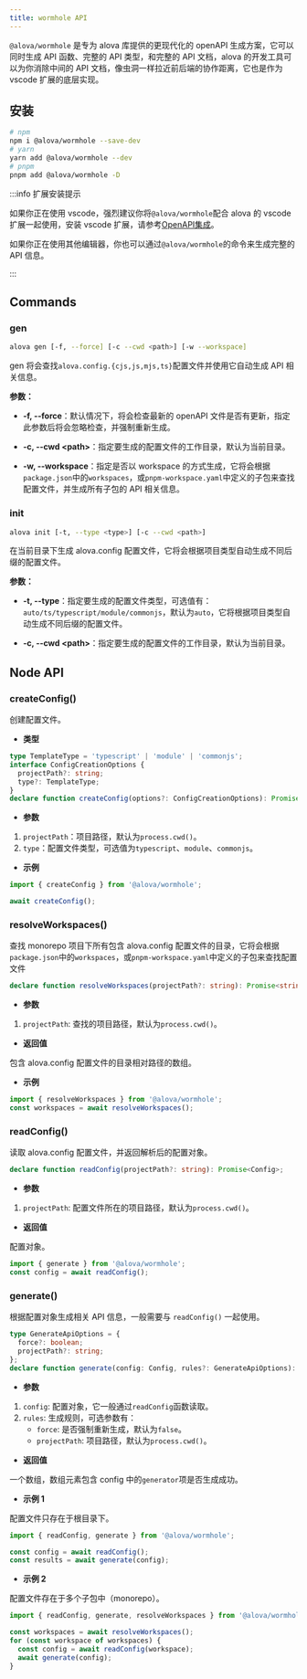 ```yaml
---
title: wormhole API
---
```


`@alova/wormhole` 是专为 alova 库提供的更现代化的 openAPI 生成方案，它可以同时生成 API 函数、完整的 API 类型，和完整的 API 文档，alova 的开发工具可以为你消除中间的 API 文档，像虫洞一样拉近前后端的协作距离，它也是作为 vscode 扩展的底层实现。

## 安装

```bash
# npm
npm i @alova/wormhole --save-dev
# yarn
yarn add @alova/wormhole --dev
# pnpm
pnpm add @alova/wormhole -D
```

:::info 扩展安装提示

如果你正在使用 vscode，强烈建议你将`@alova/wormhole`配合 alova 的 vscode 扩展一起使用，安装 vscode 扩展，请参考[OpenAPI集成](/tutorial/getting-started/openapi-integration)。

如果你正在使用其他编辑器，你也可以通过`@alova/wormhole`的命令来生成完整的 API 信息。

:::

## Commands

### gen

```bash
alova gen [-f, --force] [-c --cwd <path>] [-w --workspace]
```

gen 将会查找`alova.config.{cjs,js,mjs,ts}`配置文件并使用它自动生成 API 相关信息。

**参数：**

- **-f, --force**：默认情况下，将会检查最新的 openAPI 文件是否有更新，指定此参数后将会忽略检查，并强制重新生成。

- **-c, --cwd \<path\>**：指定要生成的配置文件的工作目录，默认为当前目录。

- **-w, --workspace**：指定是否以 workspace 的方式生成，它将会根据`package.json`中的`workspaces`，或`pnpm-workspace.yaml`中定义的子包来查找配置文件，并生成所有子包的 API 相关信息。

### init

```bash
alova init [-t, --type <type>] [-c --cwd <path>]
```

在当前目录下生成 alova.config 配置文件，它将会根据项目类型自动生成不同后缀的配置文件。

**参数：**

- **-t, --type**：指定要生成的配置文件类型，可选值有：`auto/ts/typescript/module/commonjs`，默认为`auto`，它将根据项目类型自动生成不同后缀的配置文件。

- **-c, --cwd \<path\>**：指定要生成的配置文件的工作目录，默认为当前目录。

## Node API

### createConfig()

创建配置文件。

- **类型**

```ts
type TemplateType = 'typescript' | 'module' | 'commonjs';
interface ConfigCreationOptions {
  projectPath?: string;
  type?: TemplateType;
}
declare function createConfig(options?: ConfigCreationOptions): Promise<void>;
```

- **参数**

1. `projectPath`：项目路径，默认为`process.cwd()`。
2. `type`：配置文件类型，可选值为`typescript`、`module`、`commonjs`。

- **示例**

```ts
import { createConfig } from '@alova/wormhole';

await createConfig();
```

### resolveWorkspaces()

查找 monorepo 项目下所有包含 alova.config 配置文件的目录，它将会根据`package.json`中的`workspaces`，或`pnpm-workspace.yaml`中定义的子包来查找配置文件

```ts
declare function resolveWorkspaces(projectPath?: string): Promise<string[]>;
```

- **参数**

1. `projectPath`: 查找的项目路径，默认为`process.cwd()`。

- **返回值**

包含 alova.config 配置文件的目录相对路径的数组。

- **示例**

```ts
import { resolveWorkspaces } from '@alova/wormhole';
const workspaces = await resolveWorkspaces();
```

### readConfig()

读取 alova.config 配置文件，并返回解析后的配置对象。

```ts
declare function readConfig(projectPath?: string): Promise<Config>;
```

- **参数**

1. `projectPath`: 配置文件所在的项目路径，默认为`process.cwd()`。

- **返回值**

配置对象。

```ts
import { generate } from '@alova/wormhole';
const config = await readConfig();
```

### generate()

根据配置对象生成相关 API 信息，一般需要与 `readConfig()` 一起使用。

```ts
type GenerateApiOptions = {
  force?: boolean;
  projectPath?: string;
};
declare function generate(config: Config, rules?: GenerateApiOptions): Promise<boolean[]>;
```

- **参数**

1. `config`: 配置对象，它一般通过`readConfig`函数读取。
2. `rules`: 生成规则，可选参数有：
   - `force`: 是否强制重新生成，默认为`false`。
   - `projectPath`: 项目路径，默认为`process.cwd()`。

- **返回值**

一个数组，数组元素包含 config 中的`generator`项是否生成成功。

- **示例 1**

配置文件只存在于根目录下。

```ts
import { readConfig, generate } from '@alova/wormhole';

const config = await readConfig();
const results = await generate(config);
```

- **示例 2**

配置文件存在于多个子包中（monorepo）。

```ts
import { readConfig, generate, resolveWorkspaces } from '@alova/wormhole';

const workspaces = await resolveWorkspaces();
for (const workspace of workspaces) {
  const config = await readConfig(workspace);
  await generate(config);
}
```
